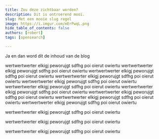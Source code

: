 ```yaml
---
title: Zou deze zichtbaar worden?
description: Dit is ontroerend mooi.
slug: Met een mooie slug regel
image: https://i.imgur.com/mErPwqL.png
hide_table_of_contents: false
authors: [robert]
tags: [opensearch]

---
```

Ja en dan word dit de inhoud van de blog

<!-- truncate -->

wertwertwerter elkigj peworujgt sdfhg poi oierut owiertu 
wertwertwerter elkigj peworujgt sdfhg poi oierut owiertu 
wertwertwerter elkigj peworujgt sdfhg poi oierut owiertu 
wertwertwerter elkigj peworujgt sdfhg poi oierut owiertu 
wertwertwerter elkigj peworujgt sdfhg poi oierut owiertu 
wertwertwerter elkigj peworujgt sdfhg poi oierut owiertu 
wertwertwerter elkigj peworujgt sdfhg poi oierut owiertu 
wertwertwerter elkigj peworujgt sdfhg poi oierut owiertu 
wertwertwerter elkigj peworujgt sdfhg poi oierut owiertu 
wertwertwerter elkigj peworujgt sdfhg poi oierut owiertu 


wertwertwerter elkigj peworujgt sdfhg poi oierut owiertu 

wertwertwerter elkigj peworujgt sdfhg poi oierut owiertu 

wertwertwerter elkigj peworujgt sdfhg poi oierut owiertu 
